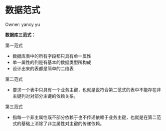 # 数据范式

Owner: yancy yu

**数据库三范式：**

第一范式

- 数据库表中的所有字段都只具有单一属性
- 单一属性的列是有基本的数据类型所构成
- 设计出来的表都是简单的二维表

第二范式

- 要求一个表中只具有一个业务主键，也就是说符合第二范式的表中不能存在非主键列对对部分主键的依赖关系。

第三范式

- 指每一个非主属性既不部分依赖于也不传递依赖于业务主键，也就是在第二范式的基础上消除了非主属性对主键的传递依赖。